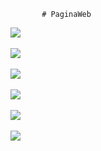            # PaginaWeb
 
  
![](screenshot/img1.jpg)<br><br>
![](screenshot/img2.jpg)<br><br>
![](screenshot/img3.jpg)<br><br>
       ![](screenshot/img4.jpg)<br><br>
       ![](screenshot/img5.jpg)<br><br>
       ![](screenshot/img6.jpg)<br><br>
